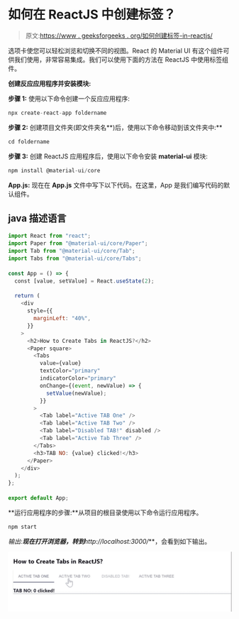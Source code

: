 # 如何在 ReactJS 中创建标签？

> 原文:[https://www . geeksforgeeks . org/如何创建标签-in-reactjs/](https://www.geeksforgeeks.org/how-to-create-tabs-in-reactjs/)

选项卡使您可以轻松浏览和切换不同的视图。React 的 Material UI 有这个组件可供我们使用，非常容易集成。我们可以使用下面的方法在 ReactJS 中使用标签组件。

**创建反应应用程序并安装模块:**

**步骤 1:** 使用以下命令创建一个反应应用程序:

```jsx
npx create-react-app foldername
```

**步骤 2:** 创建项目文件夹(即文件夹名**)后，使用以下命令移动到该文件夹中:**

```jsx
cd foldername
```

**步骤 3:** 创建 ReactJS 应用程序后，使用以下命令安装 **material-ui** 模块:

```jsx
npm install @material-ui/core
```

**App.js:** 现在在 **App.js** 文件中写下以下代码。在这里，App 是我们编写代码的默认组件。

## java 描述语言

```jsx
import React from "react";
import Paper from "@material-ui/core/Paper";
import Tab from "@material-ui/core/Tab";
import Tabs from "@material-ui/core/Tabs";

const App = () => {
  const [value, setValue] = React.useState(2);

  return (
    <div
      style={{
        marginLeft: "40%",
      }}
    >
      <h2>How to Create Tabs in ReactJS?</h2>
      <Paper square>
        <Tabs
          value={value}
          textColor="primary"
          indicatorColor="primary"
          onChange={(event, newValue) => {
            setValue(newValue);
          }}
        >
          <Tab label="Active TAB One" />
          <Tab label="Active TAB Two" />
          <Tab label="Disabled TAB!" disabled />
          <Tab label="Active Tab Three" />
        </Tabs>
        <h3>TAB NO: {value} clicked!</h3>
      </Paper>
    </div>
  );
};

export default App;
```

**运行应用程序的步骤:**从项目的根目录使用以下命令运行应用程序。

```jsx
npm start
```

**输出:**现在打开浏览器，转到***http://localhost:3000/***，会看到如下输出。

![](img/de0f2c149a1b681b7f523f900cddf99d.png)